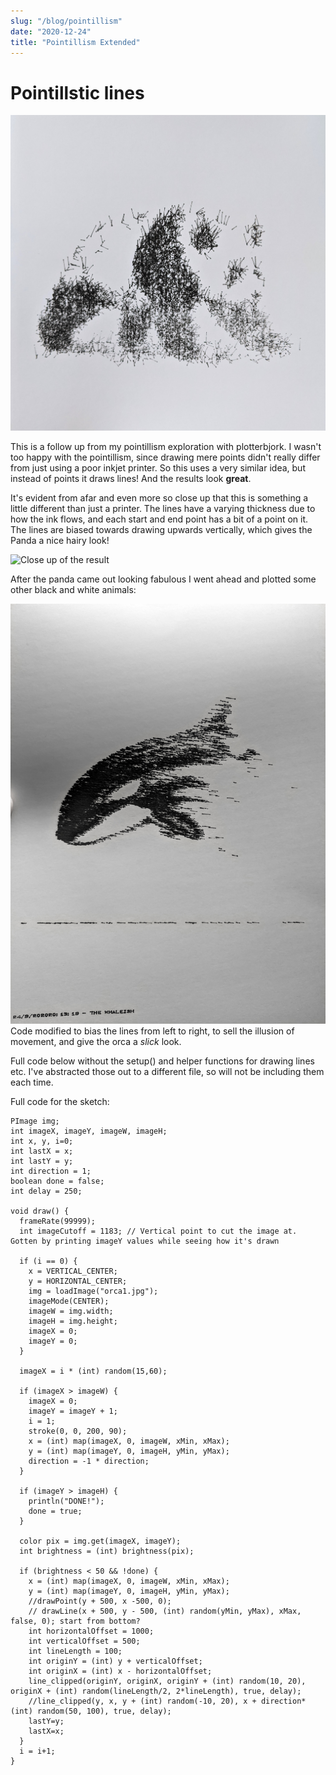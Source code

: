 ```yaml
---
slug: "/blog/pointillism"
date: "2020-12-24"
title: "Pointillism Extended"
---
```



# Pointillstic lines

![Plotting result](../data/images/plotting/panda.jpg)

This is a follow up from my pointillism exploration with plotterbjork. I wasn't too happy with the pointillism, since drawing mere points didn't really differ from just using a poor inkjet printer. So this uses a very similar idea, but instead of points it draws lines! And the results look **great**.

It's evident from afar and even more so close up that this is something a little different than just a printer. The lines have a varying thickness due to how the ink flows, and each start and end point has a bit of a point on it. The lines are biased towards drawing upwards vertically, which gives the Panda a nice hairy look!

![Close up of the result](../data/images/plotting/panda_closeup.jpg)



After the panda came out looking fabulous I went ahead and plotted some other
black and white animals:

![Orca](../data/images/plotting/orca.jpg)
Code modified to bias the lines from left to right, to sell the illusion of movement, and give the orca a *slick* look.

Full code below without the setup() and helper functions for drawing lines etc.
I've abstracted those out to a different file, so will not be including them each time.


Full code for the sketch:

  ```
  PImage img;
  int imageX, imageY, imageW, imageH;
  int x, y, i=0;
  int lastX = x;
  int lastY = y;
  int direction = 1;
  boolean done = false;
  int delay = 250;

  void draw() {
    frameRate(99999);
    int imageCutoff = 1183; // Vertical point to cut the image at. Gotten by printing imageY values while seeing how it's drawn

    if (i == 0) {
      x = VERTICAL_CENTER;
      y = HORIZONTAL_CENTER;
      img = loadImage("orca1.jpg");
      imageMode(CENTER);
      imageW = img.width;
      imageH = img.height;
      imageX = 0;
      imageY = 0;
    }

    imageX = i * (int) random(15,60);

    if (imageX > imageW) {
      imageX = 0;
      imageY = imageY + 1;
      i = 1;
      stroke(0, 0, 200, 90);
      x = (int) map(imageX, 0, imageW, xMin, xMax);
      y = (int) map(imageY, 0, imageH, yMin, yMax);
      direction = -1 * direction;
    }

    if (imageY > imageH) {
      println("DONE!");
      done = true;
    }

    color pix = img.get(imageX, imageY);
    int brightness = (int) brightness(pix);

    if (brightness < 50 && !done) {
      x = (int) map(imageX, 0, imageW, xMin, xMax);
      y = (int) map(imageY, 0, imageH, yMin, yMax);
      //drawPoint(y + 500, x -500, 0);
      // drawLine(x + 500, y - 500, (int) random(yMin, yMax), xMax, false, 0); start from bottom?
      int horizontalOffset = 1000;
      int verticalOffset = 500;
      int lineLength = 100;
      int originY = (int) y + verticalOffset;
      int originX = (int) x - horizontalOffset;
      line_clipped(originY, originX, originY + (int) random(10, 20), originX + (int) random(lineLength/2, 2*lineLength), true, delay);
      //line_clipped(y, x, y + (int) random(-10, 20), x + direction*(int) random(50, 100), true, delay);
      lastY=y;
      lastX=x;
    }
    i = i+1;
  }
  ```